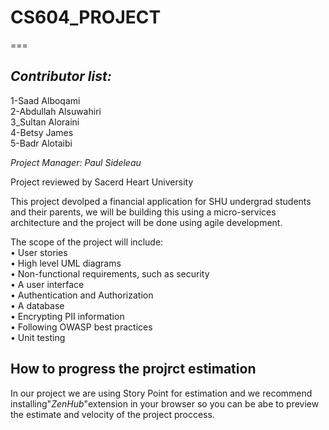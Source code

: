# CS604_PROJECT
===

*Contributor list:*
---
1-Saad Alboqami  
2-Abdullah Alsuwahiri  
3_Sultan Aloraini  
4-Betsy James  
5-Badr Alotaibi
 

*Project Manager: Paul Sideleau*


Project reviewed by Sacerd Heart University 

This project devolped a financial application for SHU undergrad students and their parents, we will be building this using a micro-services architecture and the project will be done using agile development.

The scope of the project will include:  
•	User stories  
•	High level UML diagrams  
•	Non-functional requirements, such as security  
•	A user interface  
•	Authentication and Authorization    
•	A database  
•	Encrypting PII information   
•	Following OWASP best practices  
•	Unit testing  

How to progress the projrct estimation 
----------------------------------

In our project we are using Story Point for estimation and we recommend installing"*ZenHub*"extension in your browser so you can be abe to preview the estimate and velocity of the project proccess.  





